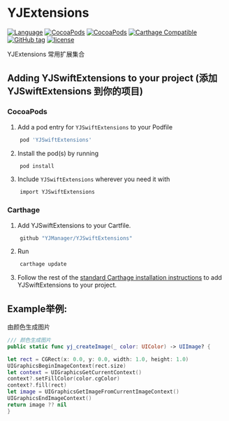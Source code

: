 # YJExtensions

[![Language](https://img.shields.io/badge/Language-Swift%203.0%2B-FF8247.svg?style=flat)](https://github.com/YJManager/YJExtensions.git)
[![CocoaPods](https://img.shields.io/cocoapods/p/YJSwiftExtensions.svg)](https://github.com/YJManager/YJExtensions.git)
[![CocoaPods](https://img.shields.io/cocoapods/v/YJSwiftExtensions.svg)](https://github.com/YJManager/YJExtensions.git)
[![Carthage Compatible](https://img.shields.io/badge/Carthage-compatible-4BC51D.svg?style=flat)](https://github.com/YJManager/YJExtensions.git)
[![GitHub tag](https://img.shields.io/github/tag/YJManager/YJExtensions.svg)](https://github.com/YJManager/YJExtensions.git)
[![license](https://img.shields.io/github/license/YJManager/YJExtensions.svg)](https://github.com/YJManager/YJExtensions.git)

YJExtensions 常用扩展集合

## Adding YJSwiftExtensions to your project (添加 YJSwiftExtensions 到你的项目)

### CocoaPods

1. Add a pod entry for `YJSwiftExtensions` to your Podfile </br>
```bash
    pod 'YJSwiftExtensions'
```
2. Install the pod(s) by running </br>
```bash
    pod install
```
3. Include `YJSwiftExtensions` wherever you need it with </br>
```bash
    import YJSwiftExtensions
```

### Carthage

1. Add YJSwiftExtensions to your Cartfile. </br>
```bash
    github "YJManager/YJSwiftExtensions"
```
2. Run 
```bash
    carthage update
```
3. Follow the rest of the [standard Carthage installation instructions](https://github.com/Carthage/Carthage#adding-frameworks-to-an-application) to add YJSwiftExtensions to your project.

## Example举例:

由颜色生成图片
```swift
/// 颜色生成图片
public static func yj_createImage(_ color: UIColor) -> UIImage? {

let rect = CGRect(x: 0.0, y: 0.0, width: 1.0, height: 1.0)
UIGraphicsBeginImageContext(rect.size)
let context = UIGraphicsGetCurrentContext()
context?.setFillColor(color.cgColor)
context?.fill(rect)
let image = UIGraphicsGetImageFromCurrentImageContext()
UIGraphicsEndImageContext()
return image ?? nil
}
```

